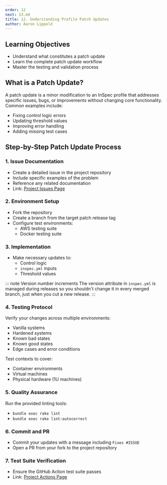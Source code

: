 ```yaml
---
order: 12
next: 13.md
title: 12. Understanding Profile Patch Updates
author: Aaron Lippold
---
```


## Learning Objectives

- Understand what constitutes a patch update
- Learn the complete patch update workflow
- Master the testing and validation process

## What is a Patch Update?

A patch update is a minor modification to an InSpec profile that addresses specific issues, bugs, or improvements without changing core functionality. Common examples include:

- Fixing control logic errors
- Updating threshold values
- Improving error handling
- Adding missing test cases

## Step-by-Step Patch Update Process

### 1. Issue Documentation

- Create a detailed issue in the project repository
- Include specific examples of the problem
- Reference any related documentation
- Link: [Project Issues Page](https://github.com/mitre/redhat-enterprise-linux-8-stig-baseline/issues)

### 2. Environment Setup

- Fork the repository
- Create a branch from the target patch release tag
- Configure test environments:
  - AWS testing suite
  - Docker testing suite

### 3. Implementation

- Make necessary updates to:
  - Control logic
  - `inspec.yml` inputs
  - Threshold values

::: note Version number increments
The version attribute in `inspec.yml` is managed during releases so you shouldn't change it in every merged branch, just when you cut a new release.
:::

### 4. Testing Protocol

Verify your changes across multiple environments:

- Vanilla systems
- Hardened systems
- Known bad states
- Known good states
- Edge cases and error conditions

Test contexts to cover:

- Container environments
- Virtual machines
- Physical hardware (1U machines)

### 5. Quality Assurance

Run the provided linting tools:

- `bundle exec rake lint`
- `bundle exec rake lint:autocorrect`

### 6. Commit and PR

- Commit your updates with a message including `Fixes #ISSUE`
- Open a PR from your fork to the project repository

### 7. Test Suite Verification

- Ensure the GitHub Action test suite passes
- Link: [Project Actions Page](https://github.com/mitre/redhat-enterprise-linux-8-stig-baseline/actions)
